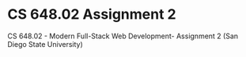 # CS 648.02 Assignment 2

CS 648.02 - Modern Full-Stack Web Development- Assignment 2 (San Diego State University)